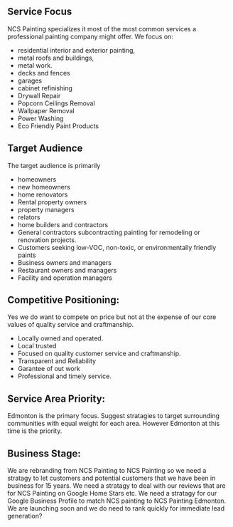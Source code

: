 ## Service Focus
NCS Painting specializes it most of the most common services a professional painting company
might offer. We focus on:

- residential interior and exterior painting,
- metal roofs and buildings,
- metal work.
- decks and fences
- garages
- cabinet refinishing
- Drywall Repair
- Popcorn Ceilings Removal
- Wallpaper Removal
- Power Washing
- Eco Friendly Paint Products

## Target Audience

The target audience is primarily

- homeowners
- new homeowners
- home renovators
- Rental property owners
- property managers
- relators
- home builders and contractors
- General contractors subcontracting painting for remodeling or renovation projects.
- Customers seeking low-VOC, non-toxic, or environmentally friendly paints
- Business owners and managers
- Restaurant owners and managers
- Facility and operation managers

## Competitive Positioning:

Yes we do want to compete on price but not at the expense of our core values of quality service and
craftmanship.

- Locally owned and operated.
- Local trusted
- Focused on quality customer service and craftmanship.
- Transparent and Reliability
- Garantee of out work
- Professional and timely service.

## Service Area Priority:

Edmonton is the primary focus. Suggest stratagies to target surrounding communities with equal
weight for each area. However Edmonton at this time is the priority.

## Business Stage:

We are rebranding from NCS Painting to  NCS Painting so we need a stratagy to let customers and
potential customers that we have been in business for 15 years. We need a stratagy to deal with our
reviews that are for NCS Painting on Google Home Stars etc. We need a stratagy for our Google
Business Profile to match NCS painting to  NCS Painting Edmonton. We are launching soon and we do
need to rank quickly for immediate lead generation?
